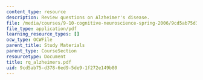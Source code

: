 ```yaml
---
content_type: resource
description: Review questions on Alzheimer's disease.
file: /media/courses/9-10-cognitive-neuroscience-spring-2006/9cd5ab75d3786ed95de91f272e149b80_rq_alzheimers.pdf
file_type: application/pdf
learning_resource_types: []
ocw_type: OCWFile
parent_title: Study Materials
parent_type: CourseSection
resourcetype: Document
title: rq_alzheimers.pdf
uid: 9cd5ab75-d378-6ed9-5de9-1f272e149b80
---
```

